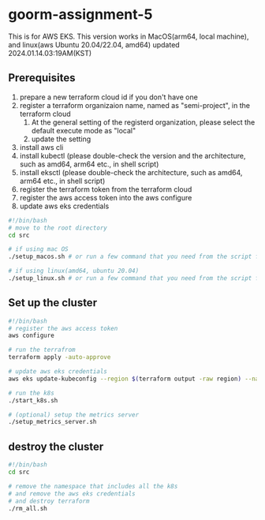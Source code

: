 # goorm-assignment-5

This is for AWS EKS.
This version works in MacOS(arm64, local machine), and linux(aws Ubuntu 20.04/22.04, amd64)
updated 2024.01.14.03:19AM(KST)

## Prerequisites

1. prepare a new terraform cloud id if you don't have one
2. register a terraform organizaion name, named as "semi-project", in the terraform cloud
    1) At the general setting of the registerd organization, please select the default execute mode as "local"
    2) update the setting
3. install aws cli
4. install kubectl (please double-check the version and the architecture, such as amd64, arm64 etc., in shell script)
5. install eksctl (please double-check the architecture, such as amd64, arm64 etc., in shell script)
6. register the terraform token from the terraform cloud
7. register the aws access token into the aws configure
8. update aws eks credentials

```bash
#!/bin/bash
# move to the root directory
cd src

# if using mac OS
./setup_macos.sh # or run a few command that you need from the script file

# if using linux(amd64, ubuntu 20.04)
./setup_linux.sh # or run a few command that you need from the script file
```

## Set up the cluster

```bash
#!/bin/bash
# register the aws access token
aws configure

# run the terrafrom
terraform apply -auto-approve

# update aws eks credentials
aws eks update-kubeconfig --region $(terraform output -raw region) --name $(terraform output -raw cluster_name)

# run the k8s
./start_k8s.sh

# (optional) setup the metrics server
./setup_metrics_server.sh
```

## destroy the cluster

```bash
#!/bin/bash
cd src

# remove the namespace that includes all the k8s
# and remove the aws eks credentials
# and destroy terraform
./rm_all.sh
```
